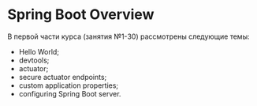 # Spring Boot Overview

В первой части курса (занятия №1-30) рассмотрены следующие темы: 
- Hello World;
- devtools;
- actuator;
- secure actuator endpoints;
- custom application properties;
- configuring Spring Boot server.